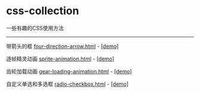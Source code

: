 # css-collection
一些有趣的CSS使用方法

***

带箭头的框 [four-direction-arrow.html](https://github.com/YopheeHsin/css-collection/blob/master/four-direction-arrow.html) - [[demo]](http://htmlpreview.github.io/?https://github.com/YopheeHsin/css-collection/blob/master/four-direction-arrow.html)

逐帧精灵动画 [sprite-animation.html](https://github.com/YopheeHsin/css-collection/blob/master/sprite-animation.html) - [[demo]](http://htmlpreview.github.io/?https://github.com/YopheeHsin/css-collection/blob/master/sprite-animation.html)

齿轮加载动画 [gear-loading-animation.html](https://github.com/YopheeHsin/css-collection/blob/master/gear-loading-animation.html) - [[demo]](http://htmlpreview.github.io/?https://github.com/YopheeHsin/css-collection/blob/master/gear-loading-animation.html)

自定义单选和多选框 [radio-checkbox.html](https://github.com/YopheeHsin/css-collection/blob/master/radio-checkbox.html) - [[demo]](http://htmlpreview.github.io/?https://github.com/YopheeHsin/css-collection/blob/master/radio-checkbox.html)